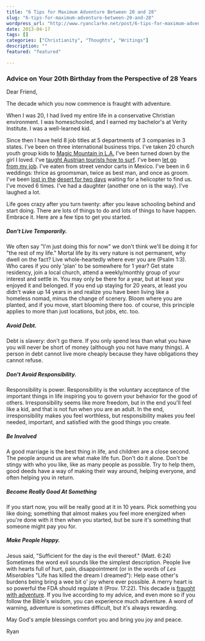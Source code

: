 ```yaml
---
title: "6 Tips for Maximum Adventure Between 20 and 28"
slug: "6-tips-for-maximum-adventure-between-20-and-28"
wordpress_url: "http://www.ryanclarke.net/post/6-tips-for-maximum-adventure-between-20-and-28/"
date: 2013-04-17
tags: []
categories: ["Christianity", "Thoughts", "Writings"]
description: ""
featured: "featured"

---
```


### Advice on Your 20th Birthday from the Perspective of 28 Years

Dear Friend,

The decade which you now commence is fraught with adventure.

When I was 20, I had lived my entire life in a conservative Christian environment. I was homeschooled, and I earned my bachelor's at Verity Institute. I was a well-learned kid.

Since then I have held 8 job titles at 5 departments of 3 companies in 3 states. I've been on three international business trips. I've taken 20 church youth group kids to [Magic Mountain in L.A.](/journal/thursday-october-12-2006/ "Magic Mountain in L.A.") I've been turned down by the girl I loved. I've [taught Austrian tourists how to surf](/journal/tuesday-september-5-2006/ "Surfing in San Diego"). I've been [let go from my job](/post/this-is-my-thanksgiving/ "This is My Thanksgiving"). I've eaten from street vendor carts in Mexico. I've been in 6 weddings: thrice as groomsman, twice as best man, and once as groom. I've been [lost in the](/journal/lost-in-the-superstition-mountains/ "Lost in the Superstition Mountains") [desert for two days](/journal/lost-in-the-superstition-mountains-part-2/ "Lost in the Superstition Mountains, Part 2") waiting for a helicopter to find us. I've moved 6 times. I've had a daughter (another one on is the way). I've laughed a lot.

Life goes crazy after you turn twenty: after you leave schooling behind and start doing. There are lots of things to do and lots of things to have happen. Embrace it. Here are a few tips to get you started.

##### Don't Live Temporarily.

We often say "I'm just doing this for now" we don't think we'll be doing it for "the rest of my life." Mortal life by its very nature is not permanent, why dwell on the fact? Live whole-heartedly where ever you are (Psalm 1:3). Who cares if you only 'plan' to be somewhere for 1 year? Get state residency, join a local church, attend a weekly/monthly group of your interest and settle in. You may only be there for a year, but at least you enjoyed it and belonged. If you end up staying for 20 years, at least you didn't wake up 14 years in and realize you have been living like a homeless nomad, minus the change of scenery. Bloom where you are planted, and if you move, start blooming there too. of course, this principle applies to more than just locations, but jobs, etc. too. 

##### Avoid Debt.

Debt is slavery: don't go there. If you only spend less than what you have you will never be short of money (although you not have many things). A person in debt cannot live more cheaply because they have obligations they cannot refuse.

##### Don't Avoid Responsibility.

Responsibility is power. Responsibility is the voluntary acceptance of the important things in life inspiring you to govern your behavior for the good of others. Irresponsibility seems like more freedom, but in the end you'll feel like a kid, and that is not fun when you are an adult. In the end, irresponsibility makes you feel worthless, but responsibility makes you feel needed, important, and satisfied with the good things you create.

##### Be Involved

A good marriage is the best thing in life, and children are a close second. The people around us are what make life fun. Don't do it alone. Don't be stingy with who you like, like as many people as possible. Try to help them, good deeds have a way of making their way around, helping everyone, and often helping you in return.

##### Become Really Good At Something

If you start now, you will be really good at it in 10 years. Pick something you like doing; something that almost makes you feel more energized when you're done with it then when you started, but be sure it's something that someone might pay you for. 

##### Make People Happy.

Jesus said, "Sufficient for the day is the evil thereof." (Matt. 6:24) Sometimes the word evil sounds like the simplest description. People live with hearts full of hurt, pain, disappointment (or in the words of *Les Miserables* "Life has killed the dream I dreamed"): Help ease other's burdens being bring a wee bit o' joy where ever possible. A merry heart is so powerful the FDA should regulate it (Prov. 17:22). This decade is [fraught with adventure](/post/true-adventure/ "True Adventure"). If you live according to my advice, and even more so if you follow the Bible's wisdom, you can experience much adventure. A word of warning, adventure is sometimes difficult, but it's always rewarding.

May God's ample blessings comfort you and bring you joy and peace.

Ryan

